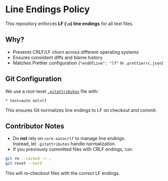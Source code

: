 # Line Endings Policy

This repository enforces **LF (`\n`) line endings** for all text files.

## Why?

- Prevents CRLF/LF churn across different operating systems
- Ensures consistent diffs and blame history
- Matches Prettier configuration (`"endOfLine": "lf"` in `.prettierrc.json`)

## Git Configuration

We use a root-level [`.gitattributes`](../.gitattributes) file with:

```gitattributes
* text=auto eol=lf
```

This ensures Git normalizes line endings to LF on checkout and commit.

## Contributor Notes

- Do **not** rely on `core.autocrlf` to manage line endings.  
  Instead, let `.gitattributes` handle normalization.
- If you previously committed files with CRLF endings, run:

```bash
git rm --cached -r .
git reset --hard
```

This will re-checkout files with the correct LF endings.
